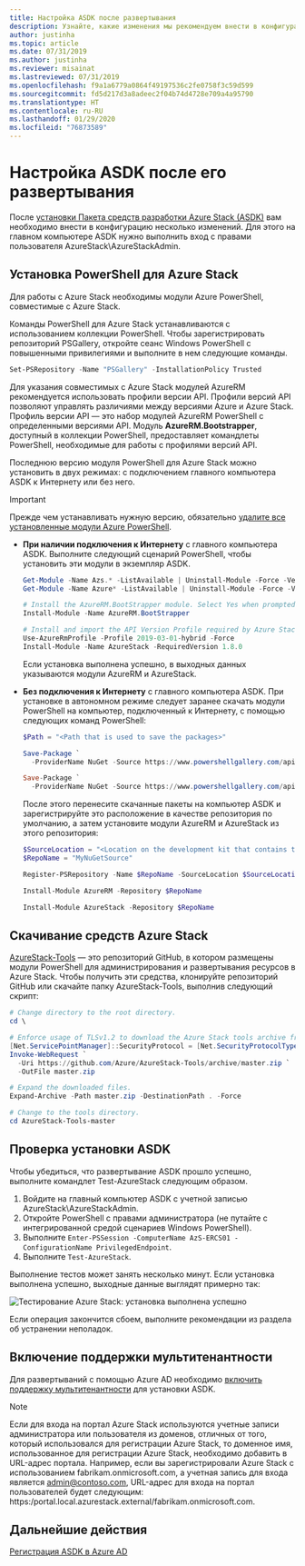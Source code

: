 ```yaml
---
title: Настройка ASDK после развертывания
description: Узнайте, какие изменения мы рекомендуем внести в конфигурацию после установки Пакета средств разработки Azure Stack (ASDK).
author: justinha
ms.topic: article
ms.date: 07/31/2019
ms.author: justinha
ms.reviewer: misainat
ms.lastreviewed: 07/31/2019
ms.openlocfilehash: f9a1a6779a0864f49197536c2fe0758f3c59d599
ms.sourcegitcommit: fd5d217d3a8adeec2f04b74d4728e709a4a95790
ms.translationtype: HT
ms.contentlocale: ru-RU
ms.lasthandoff: 01/29/2020
ms.locfileid: "76873589"
---
```

# <a name="post-deployment-configurations-for-asdk"></a>Настройка ASDK после его развертывания

После [ установки Пакета средств разработки Azure Stack (ASDK)](asdk-install.md) вам необходимо внести в конфигурацию несколько изменений. Для этого на главном компьютере ASDK нужно выполнить вход с правами пользователя AzureStack\AzureStackAdmin.

## <a name="install-azure-stack-powershell"></a>Установка PowerShell для Azure Stack

Для работы с Azure Stack необходимы модули Azure PowerShell, совместимые с Azure Stack.

Команды PowerShell для Azure Stack устанавливаются с использованием коллекции PowerShell. Чтобы зарегистрировать репозиторий PSGallery, откройте сеанс Windows PowerShell с повышенными привилегиями и выполните в нем следующие команды.

``` Powershell
Set-PSRepository -Name "PSGallery" -InstallationPolicy Trusted
```

Для указания совместимых с Azure Stack модулей AzureRM рекомендуется использовать профили версии API.  Профили версий API позволяют управлять различиями между версиями Azure и Azure Stack. Профиль версии API — это набор модулей AzureRM PowerShell с определенными версиями API. Модуль **AzureRM.Bootstrapper**, доступный в коллекции PowerShell, предоставляет командлеты PowerShell, необходимые для работы с профилями версий API.

Последнюю версию модуля PowerShell для Azure Stack можно установить в двух режимах: с подключением главного компьютера ASDK к Интернету или без него.

> [!IMPORTANT]
> Прежде чем устанавливать нужную версию, обязательно [удалите все установленные модули Azure PowerShell](../operator/azure-stack-powershell-install.md#3-uninstall-existing-versions-of-the-azure-stack-hub-powershell-modules).

- **При наличии подключения к Интернету** с главного компьютера ASDK. Выполните следующий сценарий PowerShell, чтобы установить эти модули в экземпляр ASDK.


  ```powershell  
  Get-Module -Name Azs.* -ListAvailable | Uninstall-Module -Force -Verbose
  Get-Module -Name Azure* -ListAvailable | Uninstall-Module -Force -Verbose

  # Install the AzureRM.BootStrapper module. Select Yes when prompted to install NuGet
  Install-Module -Name AzureRM.BootStrapper

  # Install and import the API Version Profile required by Azure Stack into the current PowerShell session.
  Use-AzureRmProfile -Profile 2019-03-01-hybrid -Force
  Install-Module -Name AzureStack -RequiredVersion 1.8.0
  ```

  Если установка выполнена успешно, в выходных данных указываются модули AzureRM и AzureStack.

- **Без подключения к Интернету** с главного компьютера ASDK. При установке в автономном режиме следует заранее скачать модули PowerShell на компьютер, подключенный к Интернету, с помощью следующих команд PowerShell:

  ```powershell
  $Path = "<Path that is used to save the packages>"

  Save-Package `
    -ProviderName NuGet -Source https://www.powershellgallery.com/api/v2 -Name AzureRM -Path $Path -Force -RequiredVersion 2.3.0
  
  Save-Package `
    -ProviderName NuGet -Source https://www.powershellgallery.com/api/v2 -Name AzureStack -Path $Path -Force -RequiredVersion 1.5.0
  ```

  После этого перенесите скачанные пакеты на компьютер ASDK и зарегистрируйте это расположение в качестве репозитория по умолчанию, а затем установите модули AzureRM и AzureStack из этого репозитория:

    ```powershell  
    $SourceLocation = "<Location on the development kit that contains the PowerShell packages>"
    $RepoName = "MyNuGetSource"

    Register-PSRepository -Name $RepoName -SourceLocation $SourceLocation -InstallationPolicy Trusted

    Install-Module AzureRM -Repository $RepoName

    Install-Module AzureStack -Repository $RepoName
    ```

## <a name="download-the-azure-stack-tools"></a>Скачивание средств Azure Stack

[AzureStack-Tools](https://github.com/Azure/AzureStack-Tools) — это репозиторий GitHub, в котором размещены модули PowerShell для администрирования и развертывания ресурсов в Azure Stack. Чтобы получить эти средства, клонируйте репозиторий GitHub или скачайте папку AzureStack-Tools, выполнив следующий скрипт:

  ```powershell
  # Change directory to the root directory.
  cd \

  # Enforce usage of TLSv1.2 to download the Azure Stack tools archive from GitHub
  [Net.ServicePointManager]::SecurityProtocol = [Net.SecurityProtocolType]::Tls12
  Invoke-WebRequest `
    -Uri https://github.com/Azure/AzureStack-Tools/archive/master.zip `
    -OutFile master.zip

  # Expand the downloaded files.
  Expand-Archive -Path master.zip -DestinationPath . -Force

  # Change to the tools directory.
  cd AzureStack-Tools-master
  ```

## <a name="validate-the-asdk-installation"></a>Проверка установки ASDK

Чтобы убедиться, что развертывание ASDK прошло успешно, выполните командлет Test-AzureStack следующим образом.

1. Войдите на главный компьютер ASDK с учетной записью AzureStack\AzureStackAdmin.
2. Откройте PowerShell с правами администратора (не путайте с интегрированной средой сценариев Windows PowerShell).
3. Выполните `Enter-PSSession -ComputerName AzS-ERCS01 -ConfigurationName PrivilegedEndpoint`.
4. Выполните `Test-AzureStack`.

Выполнение тестов может занять несколько минут. Если установка выполнена успешно, выходные данные выглядят примерно так:

![Тестирование Azure Stack: установка выполнена успешно](media/asdk-post-deploy/test-azurestack.png)

Если операция закончится сбоем, выполните рекомендации из раздела об устранении неполадок.

## <a name="enable-multi-tenancy"></a>Включение поддержки мультитенантности

Для развертываний с помощью Azure AD необходимо [включить поддержку мультитенантности](../operator/azure-stack-enable-multitenancy.md#enable-multi-tenancy) для установки ASDK.

> [!NOTE]
> Если для входа на портал Azure Stack используются учетные записи администратора или пользователя из доменов, отличных от того, который использовался для регистрации Azure Stack, то доменное имя, использованное для регистрации Azure Stack, необходимо добавить в URL-адрес портала. Например, если вы зарегистрировали Azure Stack с использованием fabrikam.onmicrosoft.com, а учетная запись для входа является admin@contoso.com, URL-адрес для входа на портал пользователей будет следующим: https\:/portal.local.azurestack.external/fabrikam.onmicrosoft.com.

## <a name="next-steps"></a>Дальнейшие действия

[Регистрация ASDK в Azure AD](asdk-register.md)
